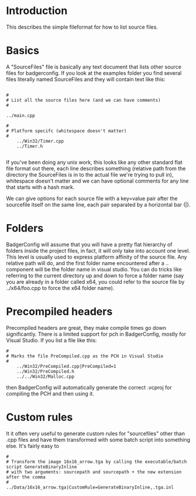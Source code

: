 # Introduction #

This describes the simple fileformat for how to list source files.

# Basics #

A "SourceFiles" file is basically any text document that lists other source files for badgerconfig. If you look at the examples folder you find several files literally named SourceFiles and they will contain text like this:

```

#
# List all the source files here (and we can have comments)
#

../main.cpp

#
# Platform specifc (whitespace doesn't matter)
#
    ../Win32/Timer.cpp
    ../Timer.h


```

If you've been doing any unix work, this looks like any other standard flat file format out there, each line describes something (relative path from the directory the SourceFiles is in to the actual file we're trying to pull in), whitespace doesn't matter and we can have optional comments for any line that starts with a hash mark.

We can give options for each source file with a key=value pair after the sourcefile itself on the same line, each pair separated by a horizontal bar (|).


# Folders #

BadgerConfig will assume that you will have a pretty flat hierarchy of folders inside the project files, in fact, it will only take into account one level. This level is usually used to express platform affinity of the source file. Any relative path will do, and the first folder name encountered after a .. component will be the folder name in visual studio. You can do tricks like referring to the current directory up and down to force a folder name (say you are already in a folder called x64, you could refer to the source file by ../x64/foo.cpp to force the x64 folder name).


# Precompiled headers #

Precompiled headers are great, they make compile times go down significantly. There is a limited support for pch in BadgerConfig, mostly for Visual Studio. If you list a file like this:

```
#
# Marks the file PreCompiled.cpp as the PCH in Visual Studio
#
	../Win32/PreCompiled.cpp|PreCompiled=1
	../Win32/PreCompiled.h
	../../Win32/Malloc.cpp
```

then BadgerConfig will automatically generate the correct .vcproj for compiling the PCH and then using it.


# Custom rules #

It it often very useful to generate custom rules for "sourcefiles" other than .cpp files and have them transformed with some batch script into something else. It's fairly easy to

```
#
# Transform the image 16x16_arrow.tga by calling the executable/batch script GenerateBinaryInline
# with two arguments: sourcepath and sourcepath + the new extension after the comma
#
../Data/16x16_arrow.tga|CustomRule=GenerateBinaryInline,.tga.inl
```